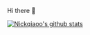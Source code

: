 Hi there 👋

[![Nickqiaoo's github stats](https://github-readme-stats.vercel.app/api?username=Nickqiaoo&show_icons=true)](https://github.com/anuraghazra/github-readme-stats)
